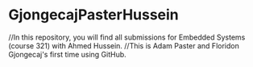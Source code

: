 # GjongecajPasterHussein
//In this repository, you will find all submissions for Embedded Systems (course 321) with Ahmed Hussein. 
//This is Adam Paster and Floridon Gjongecaj's first time using GitHub.
